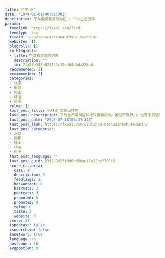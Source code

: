 ```yaml
---
title: 非学·派'
date: "1970-01-01T00:00:00Z"
description: 不与偏见和痼习为伍 | 个人生活分享
params:
  feedlink: https://fxpai.com/feed
  feedtype: rss
  feedid: 1c2527ecae42519b40f99ba15cead130
  websites: {}
  blogrolls: []
  in_blogrolls:
  - title: 中文独立博客列表
    description: ""
    id: 7fb87e348a8211f4c19e4b0b0da225bd
  recommended: []
  recommender: []
  categories:
  - 北京
  - 摄影
  - 爬山
  - 精选
  - 近况
  relme: {}
  last_post_title: 秋林铺-百花山环穿
  last_post_description: 平时也不常爬这种比较偏僻的山。虽然不算野山，也有手机信号，但是路还是不好走，有些陡坡还是有点危险。这次还跟着孩
  last_post_date: "2025-07-18T00:37:34Z"
  last_post_link: https://fxpai.com/qiulinpu-baihuashanhuanchuan/
  last_post_categories:
  - 北京
  - 摄影
  - 爬山
  - 精选
  - 近况
  last_post_language: ""
  last_post_guid: 23f218d23fdd6dd5dae17a22ce7791c9
  score_criteria:
    cats: 0
    description: 3
    feedlangs: 1
    hasContent: 0
    hasPosts: 3
    postcats: 3
    promoted: 5
    promotes: 0
    relme: 0
    title: 3
    website: 0
  score: 18
  ispodcast: false
  isnoarchive: false
  innetwork: true
  language: zh
  postcount: 10
  avgpostlen: 0
---
```

